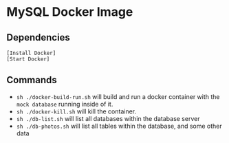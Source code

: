 # MySQL Docker Image

## Dependencies

```
[Install Docker]
[Start Docker]
```

## Commands

- `sh ./docker-build-run.sh` will build and run a docker container with the `mock database` running inside of it.
- `sh ./docker-kill.sh` will kill the container.
- `sh ./db-list.sh` will list all databases within the database server
- `sh ./db-photos.sh` will list all tables within the database, and some other data




